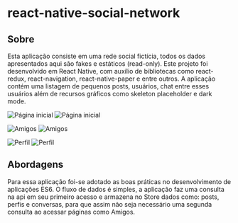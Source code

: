 # react-native-social-network

## Sobre

Esta aplicação consiste em uma rede social fictícia, todos os dados apresentados aqui são fakes e estáticos (read-only). Este projeto foi desenvolvido em React Native, com auxílio de bibliotecas como react-redux, react-navigation, react-native-paper e entre outros. A aplicação contém uma listagem de pequenos posts, usuários, chat entre esses usuários além de recursos gráficos como skeleton placeholder e dark mode.

![Página inicial](screenshots/home_light.png)
![Página inicial](screenshots/home_dark.png)

![Amigos](screenshots/friends_light.png)
![Amigos](screenshots/friends_dark.png)

![Perfil](screenshots/profile_light.png)
![Perfil](screenshots/profile_dark.png)

## Abordagens

Para essa aplicação foi-se adotado as boas práticas no desenvolvimento de aplicações ES6. O fluxo de dados é simples, a aplicação faz uma consulta na api em seu primeiro acesso e armazena no Store dados como: posts, perfis e conversas, para que assim não seja necessário uma segunda consulta ao acessar páginas como Amigos.
